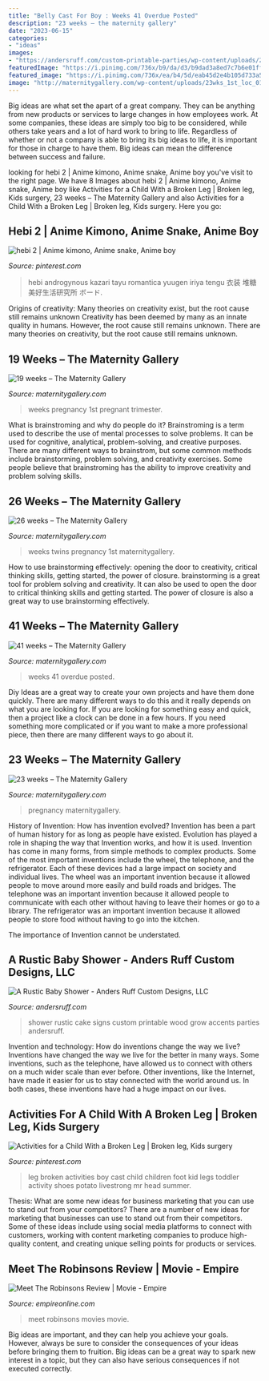 ```yaml
---
title: "Belly Cast For Boy : Weeks 41 Overdue Posted"
description: "23 weeks – the maternity gallery"
date: "2023-06-15"
categories:
- "ideas"
images:
- "https://andersruff.com/custom-printable-parties/wp-content/uploads/2015/06/DSC_0763.jpg"
featuredImage: "https://i.pinimg.com/736x/b9/da/d3/b9dad3a8ed7c7b6e01ffc6172a615687--broken-leg-activities-for-children.jpg"
featured_image: "https://i.pinimg.com/736x/ea/b4/5d/eab45d2e4b105d733a5736351b06e6a5--character-ideas-character-design.jpg"
image: "http://maternitygallery.com/wp-content/uploads/23wks_1st_loc_01-700x933.jpg"
---
```



Big ideas are what set the apart of a great company. They can be anything from new products or services to large changes in how employees work. At some companies, these ideas are simply too big to be considered, while others take years and a lot of hard work to bring to life. Regardless of whether or not a company is able to bring its big ideas to life, it is important for those in charge to have them. Big ideas can mean the difference between success and failure.

	

		
looking for hebi 2 | Anime kimono, Anime snake, Anime boy you've visit to the right page. We have 8 Images about hebi 2 | Anime kimono, Anime snake, Anime boy like Activities for a Child With a Broken Leg | Broken leg, Kids surgery, 23 weeks – The Maternity Gallery and also Activities for a Child With a Broken Leg | Broken leg, Kids surgery. Here you go:
		
    
## Hebi 2 | Anime Kimono, Anime Snake, Anime Boy

<img loading=lazy src="https://i.pinimg.com/736x/ea/b4/5d/eab45d2e4b105d733a5736351b06e6a5--character-ideas-character-design.jpg" onerror="this.onerror=null;this.src='https://tse1.mm.bing.net/th?id=OIP.VyFiO5wgJMxEX-vYnmTBhwHaIt&amp;pid=15.1';" alt="hebi 2 | Anime kimono, Anime snake, Anime boy">

_Source: pinterest.com_

>hebi androgynous kazari tayu romantica yuugen iriya tengu 衣装 堆糖 美好生活研究所 ボード. 

	

Origins of creativity: Many theories on creativity exist, but the root cause still remains unknown
Creativity has been deemed by many as an innate quality in humans. However, the root cause still remains unknown. There are many theories on creativity, but the root cause still remains unknown.

    
## 19 Weeks – The Maternity Gallery

<img loading=lazy src="http://maternitygallery.com/wp-content/uploads/19wks_1st_loc_01.jpg" onerror="this.onerror=null;this.src='https://tse2.mm.bing.net/th?id=OIP.RO0WFQeOrcd2jKsUKAQOGQHaJ4&amp;pid=15.1';" alt="19 weeks – The Maternity Gallery">

_Source: maternitygallery.com_

>weeks pregnancy 1st pregnant trimester. 

	

What is brainstroming and why do people do it?
Brainstroming is a term used to describe the use of mental processes to solve problems. It can be used for cognitive, analytical, problem-solving, and creative purposes. There are many different ways to brainstrom, but some common methods include brainstorming, problem solving, and creativity exercises. Some people believe that brainstroming has the ability to improve creativity and problem solving skills.

    
## 26 Weeks – The Maternity Gallery

<img loading=lazy src="http://maternitygallery.com/wp-content/uploads/26wks_1st_twins_jill_01.jpg" onerror="this.onerror=null;this.src='https://tse1.mm.bing.net/th?id=OIP.sxWPpKxoT9DHICMuh0CVUwHaJ4&amp;pid=15.1';" alt="26 weeks – The Maternity Gallery">

_Source: maternitygallery.com_

>weeks twins pregnancy 1st maternitygallery. 

	

How to use brainstorming effectively: opening the door to creativity, critical thinking skills, getting started, the power of closure.
brainstorming is a great tool for problem solving and creativity. It can also be used to open the door to critical thinking skills and getting started. The power of closure is also a great way to use brainstorming effectively.

    
## 41 Weeks – The Maternity Gallery

<img loading=lazy src="http://maternitygallery.com/wp-content/uploads/41wks1.jpg" onerror="this.onerror=null;this.src='https://tse4.mm.bing.net/th?id=OIP.yx50-aMvWBVUWNriXjyk5AHaMZ&amp;pid=15.1';" alt="41 weeks – The Maternity Gallery">

_Source: maternitygallery.com_

>weeks 41 overdue posted. 

	

Diy Ideas are a great way to create your own projects and have them done quickly. There are many different ways to do this and it really depends on what you are looking for. If you are looking for something easy and quick, then a project like a clock can be done in a few hours. If you need something more complicated or if you want to make a more professional piece, then there are many different ways to go about it.

    
## 23 Weeks – The Maternity Gallery

<img loading=lazy src="http://maternitygallery.com/wp-content/uploads/23wks_1st_loc_01-700x933.jpg" onerror="this.onerror=null;this.src='https://tse1.mm.bing.net/th?id=OIP.XlDWXH9hpQFEi8debGaILgHaJ3&amp;pid=15.1';" alt="23 weeks – The Maternity Gallery">

_Source: maternitygallery.com_

>pregnancy maternitygallery. 

	

History of Invention: How has invention evolved?
Invention has been a part of human history for as long as people have existed. Evolution has played a role in shaping the way that Invention works, and how it is used. Invention has come in many forms, from simple methods to complex products. 
Some of the most important inventions include the wheel, the telephone, and the refrigerator. Each of these devices had a large impact on society and individual lives. The wheel was an important invention because it allowed people to move around more easily and build roads and bridges. The telephone was an important invention because it allowed people to communicate with each other without having to leave their homes or go to a library. The refrigerator was an important invention because it allowed people to store food without having to go into the kitchen. 

The importance of Invention cannot be understated.

    
## A Rustic Baby Shower - Anders Ruff Custom Designs, LLC

<img loading=lazy src="https://andersruff.com/custom-printable-parties/wp-content/uploads/2015/06/DSC_0763.jpg" onerror="this.onerror=null;this.src='https://tse3.mm.bing.net/th?id=OIP.rxo8MoAmaf9m392-tPXoEgHaK2&amp;pid=15.1';" alt="A Rustic Baby Shower - Anders Ruff Custom Designs, LLC">

_Source: andersruff.com_

>shower rustic cake signs custom printable wood grow accents parties andersruff. 

	

Invention and technology: How do inventions change the way we live?
Inventions have changed the way we live for the better in many ways. Some inventions, such as the telephone, have allowed us to connect with others on a much wider scale than ever before. Other inventions, like the Internet, have made it easier for us to stay connected with the world around us. In both cases, these inventions have had a huge impact on our lives.

    
## Activities For A Child With A Broken Leg | Broken Leg, Kids Surgery

<img loading=lazy src="https://i.pinimg.com/736x/b9/da/d3/b9dad3a8ed7c7b6e01ffc6172a615687--broken-leg-activities-for-children.jpg" onerror="this.onerror=null;this.src='https://tse4.mm.bing.net/th?id=OIP.vRD5IQsT4MGf3MET9UNsugAAAA&amp;pid=15.1';" alt="Activities for a Child With a Broken Leg | Broken leg, Kids surgery">

_Source: pinterest.com_

>leg broken activities boy cast child children foot kid legs toddler activity shoes potato livestrong mr head summer. 

	

Thesis: What are some new ideas for business marketing that you can use to stand out from your competitors?
There are a number of new ideas for marketing that businesses can use to stand out from their competitors. Some of these ideas include using social media platforms to connect with customers, working with content marketing companies to produce high-quality content, and creating unique selling points for products or services.

    
## Meet The Robinsons Review | Movie - Empire

<img loading=lazy src="https://cdn.onebauer.media/one/empire-tmdb/films/1267/images/jxWA2lDLidicmmDymnxlz53zAb9.jpg?format=jpg&amp;quality=80&amp;width=960&amp;height=540&amp;ratio=16-9&amp;resize=aspectfill" onerror="this.onerror=null;this.src='https://tse4.mm.bing.net/th?id=OIP.qduhSV7NZ2Idx83qiltSmwHaEK&amp;pid=15.1';" alt="Meet The Robinsons Review | Movie - Empire">

_Source: empireonline.com_

>meet robinsons movies movie. 

	

Big ideas are important, and they can help you achieve your goals. However, always be sure to consider the consequences of your ideas before bringing them to fruition. Big ideas can be a great way to spark new interest in a topic, but they can also have serious consequences if not executed correctly.

